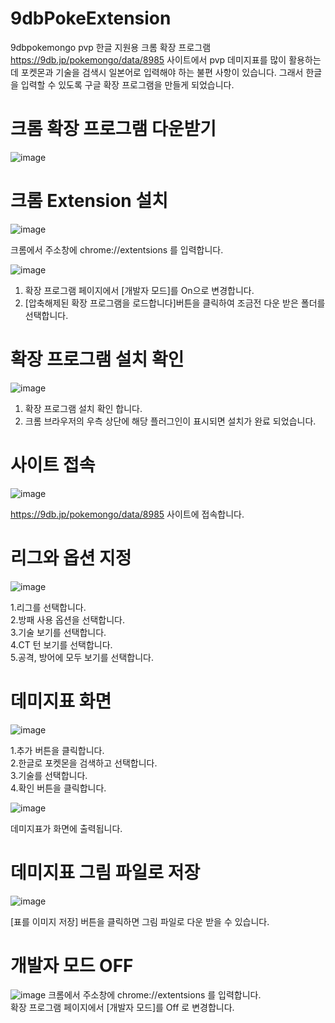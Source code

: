 # 9dbPokeExtension
9dbpokemongo pvp 한글 지원용 크롬 확장 프로그램
https://9db.jp/pokemongo/data/8985 사이트에서 pvp 데미지표를 많이 활용하는데
포켓몬과 기술을 검색시 일본어로 입력해야 하는 불편 사항이 있습니다.
그래서 한글을 입력할 수 있도록 구글 확장 프로그램을 만들게 되었습니다.
 
# 크롬 확장 프로그램 다운받기
![image](https://user-images.githubusercontent.com/3176173/78344276-1f31d780-75d7-11ea-9a4a-858635869b03.png)

 
# 크롬 Extension 설치
![image](https://user-images.githubusercontent.com/3176173/78344688-b0a14980-75d7-11ea-97b6-c08ab7083485.png)

크롬에서 주소창에 chrome://extentsions 를 입력합니다.

 
![image](https://user-images.githubusercontent.com/3176173/78344845-ee05d700-75d7-11ea-8c49-bce536097079.png)

1. 확장 프로그램 페이지에서 [개발자 모드]를 On으로 변경합니다.
2. [압축해제된 확장 프로그램을 로드합니다]버튼을 클릭하여 조금전 다운 받은 폴더를 선택합니다.


 
# 확장 프로그램 설치 확인
![image](https://user-images.githubusercontent.com/3176173/78345537-b4819b80-75d8-11ea-8281-07e76cd7a0a0.png)

1. 확장 프로그램 설치 확인 합니다.
2. 크롬 브라우저의 우측 상단에 해당 플러그인이 표시되면 설치가 완료 되었습니다.

 
# 사이트 접속
![image](https://user-images.githubusercontent.com/3176173/78346261-c31c8280-75d9-11ea-8101-4efc828271e7.png)

https://9db.jp/pokemongo/data/8985 사이트에 접속합니다.
 
# 리그와 옵션 지정
![image](https://user-images.githubusercontent.com/3176173/78346514-142c7680-75da-11ea-916c-7ca49e8faeab.png)

1.리그를 선택합니다.<br/>
2.방패 사용 옵션을 선택합니다.<br/>
3.기술 보기를 선택합니다.<br/>
4.CT 턴 보기를 선택합니다. <br/>
5.공격, 방어에 모두 보기를 선택합니다.<br/>
 
# 데미지표 화면
![image](https://user-images.githubusercontent.com/3176173/78347477-86ea2180-75db-11ea-9368-93f9165dac9d.png)

1.추가 버튼을 클릭합니다.<br/>
2.한글로 포켓몬을 검색하고 선택합니다.<br/>
3.기술를 선택합니다.<br/>
4.확인 버튼을 클릭합니다.<br/>

![image](https://user-images.githubusercontent.com/3176173/78347838-04ae2d00-75dc-11ea-87ac-839c00ed8dcd.png)

 데미지표가 화면에 출력됩니다.
<br/>
# 데미지표 그림 파일로 저장
![image](https://user-images.githubusercontent.com/3176173/78348184-93bb4500-75dc-11ea-92cc-889dec8ef70e.png)

[표를 이미지 저장] 버튼을 클릭하면 그림 파일로 다운 받을 수 있습니다. 
<br/>
# 개발자 모드 OFF
![image](https://user-images.githubusercontent.com/3176173/78348369-e137b200-75dc-11ea-9f7a-15b65a232bca.png)
크롬에서 주소창에 chrome://extentsions 를 입력합니다.<br/>
확장 프로그램 페이지에서 [개발자 모드]를 Off 로 변경합니다.
